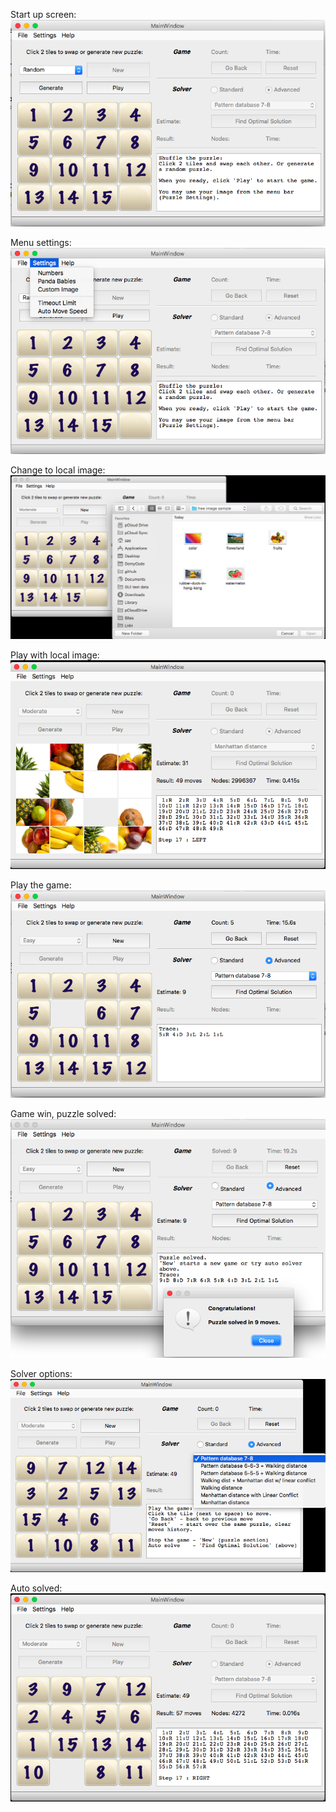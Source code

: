 Start up screen:  
![](app-startup.png)  
  
Menu settings:
![](app-settings.png)

Change to local image:
![](app-image-change.png)

Play with local image:
![](app-image-play.png)

Play the game:
![](game-playing.png)

Game win, puzzle solved:
![](game-win.png)

Solver options:
![](solver-options.png)

Auto solved:
![](solver-solved.png)
